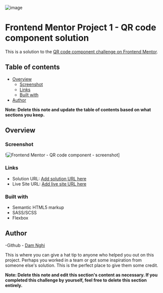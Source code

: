 ![image](https://github.com/Nyx-99/QR-code-component/assets/125676643/ac1bc469-a2c4-4ab5-972c-3af5d0ec4ced)
# Frontend Mentor Project 1 - QR code component solution

This is a solution to the [QR code component challenge on Frontend Mentor](https://www.frontendmentor.io/challenges/qr-code-component-iux_sIO_H). 

## Table of contents

- [Overview](#overview)
  - [Screenshot](#screenshot)
  - [Links](#links)
  - [Built with](#built-with)
- [Author](#author)


**Note: Delete this note and update the table of contents based on what sections you keep.**

## Overview

### Screenshot

!![ Frontend Mentor - QR code component - screenshot](https://github.com/Nyx-99/QR-code-component/assets/125676643/03d0233f-8517-48f8-9b6b-9b2fc8b687e6)]


### Links

- Solution URL: [Add solution URL here](https://your-solution-url.com)
- Live Site URL: [Add live site URL here](https://your-live-site-url.com)

### Built with

- Semantic HTML5 markup
- SASS/SCSS
- Flexbox


## Author

-Github - [Dam Nghi](https://www.your-site.com)


This is where you can give a hat tip to anyone who helped you out on this project. Perhaps you worked in a team or got some inspiration from someone else's solution. This is the perfect place to give them some credit.

**Note: Delete this note and edit this section's content as necessary. If you completed this challenge by yourself, feel free to delete this section entirely.**
